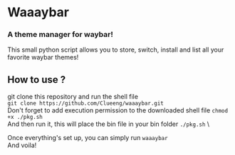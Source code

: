 # Waaaybar
### A theme manager for waybar!
This small python script allows you to store, switch, install and list all your favorite waybar themes!

## How to use ?
git clone this repository and run the shell file \
`git clone https://github.com/Clueeng/waaaybar.git` \
Don't forget to add execution permission to the downloaded shell file
`chmod +x ./pkg.sh` \
And then run it, this will place the bin file in your bin folder
`./pkg.sh` \

Once everything's set up, you can simply run
`waaaybar` \
And voila!